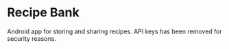 # Recipe Bank
Android app for storing and sharing recipes.
API keys has been removed for security reasons.
